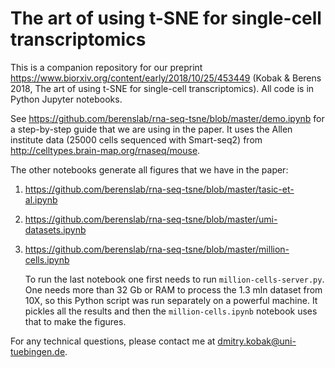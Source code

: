 # The art of using t-SNE for single-cell transcriptomics

This is a companion repository for our preprint https://www.biorxiv.org/content/early/2018/10/25/453449 (Kobak & Berens 2018, The art of using t-SNE for single-cell transcriptomics). All code is in Python Jupyter notebooks.

See https://github.com/berenslab/rna-seq-tsne/blob/master/demo.ipynb for a step-by-step guide that we are using in the paper. It uses the Allen institute data (25000 cells sequenced with Smart-seq2) from http://celltypes.brain-map.org/rnaseq/mouse.

The other notebooks generate all figures that we have in the paper:

1. https://github.com/berenslab/rna-seq-tsne/blob/master/tasic-et-al.ipynb
2. https://github.com/berenslab/rna-seq-tsne/blob/master/umi-datasets.ipynb
3. https://github.com/berenslab/rna-seq-tsne/blob/master/million-cells.ipynb

   To run the last notebook one first needs to run `million-cells-server.py`. One needs more than 32 Gb or RAM to process the 1.3 mln dataset from 10X, so this Python script was run separately on a powerful machine. It pickles all the results and then the `million-cells.ipynb` notebook uses that to make the figures.
   
For any technical questions, please contact me at dmitry.kobak@uni-tuebingen.de.
